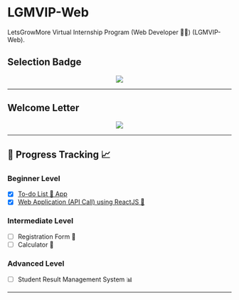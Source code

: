 # LGMVIP-Web

LetsGrowMore Virtual Internship Program (Web Developer 👨‍💻) (LGMVIP-Web).

## Selection Badge

<p align="center">
        <a href="#"><img src="https://i.postimg.cc/N0LTb8Gr/WebDev.png" /></a>
</p>

---

## Welcome Letter

<p align="center">
        <a href="#"><img src="https://i.postimg.cc/kMLSsRL2/UMAIR-SHABBIR-Welcome-Letter.jpg" /></a>
</p>

---

## 🏁 Progress Tracking 📈

### Beginner Level

- [x] [To-do List 📃 App](https://ixpdk5.csb.app)
- [x] [Web Application (API Call) using ReactJS 📱](https://m67qbl.csb.app)

### Intermediate Level

- [ ] Registration Form 📝
- [ ] Calculator 🧮

### Advanced Level

- [ ] Student Result Management System 📊

---
